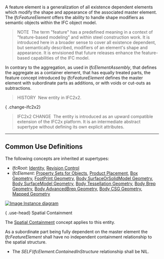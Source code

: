 ﻿A feature element is a generalization of all existence dependent elements which modify the shape and appearance of the associated master element. The _IfcFeatureElement_ offers the ability to handle shape modifiers as semantic objects within the IFC object model.

> NOTE&nbsp; The term "feature" has a predefined meaning in a context of "feature-based modeling" and within steel construction work. It is introduced here in a broader sense to cover all existence dependent, but semantically described, modifiers of an element's shape and appearance. It is envisioned that future releases enhance the feature-based capabilities of the IFC model.

In contrary to the aggregation, as used in _IfcElementAssembly_, that defines the aggregate as a container element, that has equally treated parts, the feature concept introduced by _IfcFeatureElement_ defines the master element with subordinate parts as additions, or with voids or cut-outs as subtractions.

> HISTORY&nbsp; New entity in IFC2x2.

{ .change-ifc2x2}
> IFC2x2 CHANGE&nbsp; The entity is introduced as an upward compatible extension of the IFC2x platform. It is an intermediate abstract supertype without defining its own explicit attributes.

___
## Common Use Definitions
The following concepts are inherited at supertypes:

* _IfcRoot_: [Identity](../../templates/identity.htm), [Revision Control](../../templates/revision-control.htm)
* _IfcElement_: [Property Sets for Objects](../../templates/property-sets-for-objects.htm), [Product Placement](../../templates/product-placement.htm), [Box Geometry](../../templates/box-geometry.htm), [FootPrint Geometry](../../templates/footprint-geometry.htm), [Body SurfaceOrSolidModel Geometry](../../templates/body-surfaceorsolidmodel-geometry.htm), [Body SurfaceModel Geometry](../../templates/body-surfacemodel-geometry.htm), [Body Tessellation Geometry](../../templates/body-tessellation-geometry.htm), [Body Brep Geometry](../../templates/body-brep-geometry.htm), [Body AdvancedBrep Geometry](../../templates/body-advancedbrep-geometry.htm), [Body CSG Geometry](../../templates/body-csg-geometry.htm), [Mapped Geometry](../../templates/mapped-geometry.htm)

[![Image](../../../img/diagram.png)&nbsp;Instance diagram](../../../annex/annex-d/common-use-definitions/ifcfeatureelement.htm)

{ .use-head}
Spatial Containment

The [Spatial Containment](../../templates/spatial-containment.htm) concept applies to this entity.

As a subordinate part being fully dependent on the master element the _IfcFeatureElement_ shall have no independent containment relationship to the spatial structure.

* The _SELF\IfcElement.ContainedInStructure_ relationship shall be NIL.